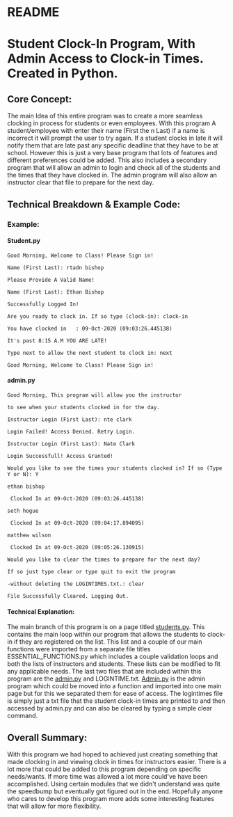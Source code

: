 # README

# Student Clock-In Program, With Admin Access to Clock-in Times. Created in Python.

## Core Concept:

The main Idea of this entire program was to create a more seamless clocking in process for students or even employees. With this program A student/employee with enter their name (First the n Last) if a name is incorrect it will prompt the user to try again. If a student clocks in late it will notify them that are late past any specific deadline that they have to be at school. However this is just a very base program that lots of features and different preferences could be added. This also includes a secondary program that will allow an admin to login and check all of the students and the times that they have clocked in. The admin program will also allow an instructor clear that file to prepare for the next day.

## Technical Breakdown & Example Code:

### Example:
#### Student.py
```
Good Morning, Welcome to Class! Please Sign in!

Name (First Last): rtadn bishop

Please Provide A Valid Name!

Name (First Last): Ethan Bishop

Successfully Logged In!

Are you ready to clock in. If so type (clock-in): clock-in

You have clocked in   : 09-Oct-2020 (09:03:26.445138)

It's past 8:15 A.M YOU ARE LATE!

Type next to allow the next student to clock in: next

Good Morning, Welcome to Class! Please Sign in!
```
#### admin.py
```
Good Morning, This program will allow you the instructor

to see when your students clocked in for the day.    

Instructor Login (First Last): nte clark

Login Failed! Access Denied. Retry Login.

Instructor Login (First Last): Nate Clark

Login Successfull! Access Granted!

Would you like to see the times your students clocked in? If so (Type Y or N): Y

ethan bishop

 Clocked In at 09-Oct-2020 (09:03:26.445138)

seth hogue

 Clocked In at 09-Oct-2020 (09:04:17.894095)

matthew wilson

 Clocked In at 09-Oct-2020 (09:05:26.130915)

Would you like to clear the times to prepare for the next day?

If so just type clear or type quit to exit the program

-without deleting the LOGINTIMES.txt.: clear

File Successfully Cleared. Logging Out.
```
#### Technical Explanation:
The main branch of this program is on a page titled [students.py](http://students.py). This contains the main loop within our program that allows the students to clock-in if they are registered on the list. This list and a couple of our main functions were imported from a separate file titles ESSENTIAL_FUNCTIONS.py which includes a couple validation loops and both the lists of instructors and students. These lists can be modified to fit any applicable needs. The last two files that are included within this program are the [admin.py](http://admin.py) and LOGINTIME.txt. [Admin.py](http://admin.py) is the admin program which could be moved into a function and imported into one main page but for this we separated them for ease of access. The logintimes file is simply just a txt file that the student clock-in times are printed to and then accessed by admin.py and can also be cleared by typing a simple clear command.

## Overall Summary:

With this program we had hoped to achieved just creating something that made clocking in and viewing clock in times for instructors easier. There is a lot more that could be added to this program depending on specific needs/wants. If more time was allowed a lot more could've have been accomplished. Using certain modules that we didn't understand was quite the speedbump but eventually got figured out in the end. Hopefully anyone who cares to develop this program more adds some interesting features that will allow for more flexibility.
